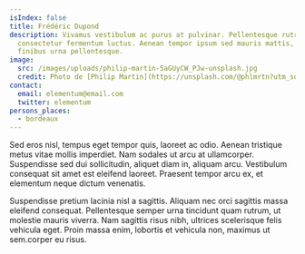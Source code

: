 ```yaml
---
isIndex: false
title: Frédéric Dupond
description: Vivamus vestibulum ac purus at pulvinar. Pellentesque rutrum massa
  consectetur fermentum luctus. Aenean tempor ipsum sed mauris mattis, ac
  finibus urna pellentesque.
image:
  src: /images/uploads/philip-martin-5aGUyCW_PJw-unsplash.jpg
  credit: Photo de [Philip Martin](https://unsplash.com/@phlmrtn?utm_source=unsplash&utm_medium=referral&utm_content=creditCopyText) on [Unsplash](https://unsplash.com)
contact:
  email: elementum@email.com
  twitter: elementum
persons_places:
  - bordeaux
---
```


Sed eros nisl, tempus eget tempor quis, laoreet ac odio. Aenean tristique metus vitae mollis imperdiet. Nam sodales ut arcu at ullamcorper. Suspendisse sed dui sollicitudin, aliquet diam in, aliquam arcu. Vestibulum consequat sit amet est eleifend laoreet. Praesent tempor arcu ex, et elementum neque dictum venenatis.

Suspendisse pretium lacinia nisl a sagittis. Aliquam nec orci sagittis massa eleifend consequat. Pellentesque semper urna tincidunt quam rutrum, ut molestie mauris viverra. Nam sagittis risus nibh, ultrices scelerisque felis vehicula eget. Proin massa enim, lobortis et vehicula non, maximus ut sem.corper eu risus.
